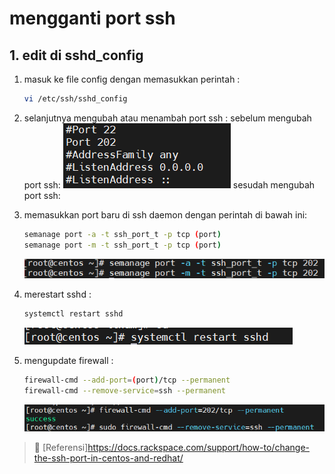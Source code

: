 # mengganti port ssh

## 1. edit di sshd_config

1. masuk ke file config dengan memasukkan perintah :

    ```sh
    vi /etc/ssh/sshd_config
    ```

2. selanjutnya mengubah atau menambah port ssh :
   sebelum mengubah port ssh:
   ![sebelum ganti ssh](/assets/img/linux-sebelum%20mengubah%20port%20ssh.png)
   sesudah mengubah port ssh:
3. memasukkan port baru di ssh daemon dengan perintah di bawah ini:

   ```sh
   semanage port -a -t ssh_port_t -p tcp (port)
   semanage port -m -t ssh_port_t -p tcp (port)
   ```

    ![ssh daemon](../assets/img/linux-ssh%20daemon.png)
4. merestart sshd :

   ```sh
   systemctl restart sshd
   ```

   ![restart sshd](../assets/img/restart%20sshd.png)

5. mengupdate firewall :

   ```sh
   firewall-cmd --add-port=(port)/tcp --permanent
   firewall-cmd --remove-service=ssh --permanent
   ```

    ![firewall](../assets/img/linux-mengubah%20firewall.png)

> :link: [Referensi]<https://docs.rackspace.com/support/how-to/change-the-ssh-port-in-centos-and-redhat/>
